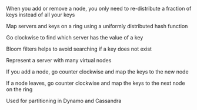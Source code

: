---
---

When you add or remove a node, you only need to re-distribute a fraction of keys instead of all your keys 

Map servers and keys on a ring using a uniformly distributed hash function 

Go clockwise to find which server has the value of a key 

Bloom filters helps to avoid searching if a key does not exist

Represent a server with many virtual nodes  

If you add a node,  go counter clockwise and map the keys to the new node 

If a node leaves, go counter clockwise and map the keys to the next node on the ring 

Used for partitioning in Dynamo and Cassandra